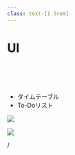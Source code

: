 ```yaml
---
class: text-[1.5rem]
---
```


# UI

<br>
<br>
<br>

- タイムテーブル
- To-Doリスト

<img
  src="timetable.png"
  class="absolute top-5/20 right-[3.5rem] w-6/10"
/>

<img
  src="figma.svg"
  class="absolute bottom-[2.5rem] left-[3.5rem] w-1/10"
/>

<div
  class="absolute bottom-[1rem] right-[1rem] text-[1rem]"
>
  <SlideCurrentNo /> / <SlidesTotal />
</div>

<!--
Note
-->